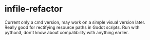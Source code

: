 # infile-refactor

Current only a cmd version, may work on a simple visual version later.
Really good for rectifying resource paths in Godot scripts.
Run with python3, don't know about compatibility with anything earlier.

